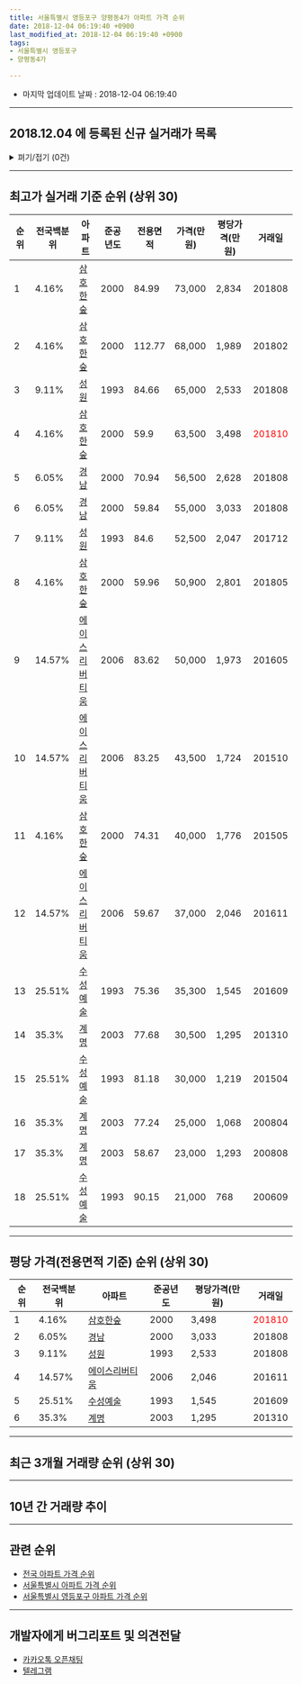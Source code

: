 ```yaml
---
title: 서울특별시 영등포구 양평동4가 아파트 가격 순위
date: 2018-12-04 06:19:40 +0900
last_modified_at: 2018-12-04 06:19:40 +0900
tags:
- 서울특별시 영등포구
- 양평동4가

---
```


* 마지막 업데이트 날짜 : 2018-12-04 06:19:40

---

## 2018.12.04 에 등록된 신규 실거래가 목록

<details>
<summary>펴기/접기 (0건)</summary>
<div markdown="1">

|아파트|전국백분위|준공년도|전용면적|가격(만원)|평당가격(만원)|거래일|
|---|---|---|---|---|---|---|
|없음|||||||


</div>
</details>

---

## 최고가 실거래 기준 순위 (상위 30)


|순위|전국백분위|아파트|준공년도|전용면적|가격(만원)|평당가격(만원)|거래일|
|---|---|---|---|---|---|---|---|
|1|4.16%|[삼호한숲](https://search.naver.com/search.naver?query=%EC%84%9C%EC%9A%B8%ED%8A%B9%EB%B3%84%EC%8B%9C+%EC%98%81%EB%93%B1%ED%8F%AC%EA%B5%AC+%EC%96%91%ED%8F%89%EB%8F%994%EA%B0%80+%EC%82%BC%ED%98%B8%ED%95%9C%EC%88%B2)|2000|84.99|73,000|2,834|201808|
|2|4.16%|[삼호한숲](https://search.naver.com/search.naver?query=%EC%84%9C%EC%9A%B8%ED%8A%B9%EB%B3%84%EC%8B%9C+%EC%98%81%EB%93%B1%ED%8F%AC%EA%B5%AC+%EC%96%91%ED%8F%89%EB%8F%994%EA%B0%80+%EC%82%BC%ED%98%B8%ED%95%9C%EC%88%B2)|2000|112.77|68,000|1,989|201802|
|3|9.11%|[성원](https://search.naver.com/search.naver?query=%EC%84%9C%EC%9A%B8%ED%8A%B9%EB%B3%84%EC%8B%9C+%EC%98%81%EB%93%B1%ED%8F%AC%EA%B5%AC+%EC%96%91%ED%8F%89%EB%8F%994%EA%B0%80+%EC%84%B1%EC%9B%90)|1993|84.66|65,000|2,533|201808|
|4|4.16%|[삼호한숲](https://search.naver.com/search.naver?query=%EC%84%9C%EC%9A%B8%ED%8A%B9%EB%B3%84%EC%8B%9C+%EC%98%81%EB%93%B1%ED%8F%AC%EA%B5%AC+%EC%96%91%ED%8F%89%EB%8F%994%EA%B0%80+%EC%82%BC%ED%98%B8%ED%95%9C%EC%88%B2)|2000|59.9|63,500|3,498|<span style="color:red">201810</span>|
|5|6.05%|[경남](https://search.naver.com/search.naver?query=%EC%84%9C%EC%9A%B8%ED%8A%B9%EB%B3%84%EC%8B%9C+%EC%98%81%EB%93%B1%ED%8F%AC%EA%B5%AC+%EC%96%91%ED%8F%89%EB%8F%994%EA%B0%80+%EA%B2%BD%EB%82%A8)|2000|70.94|56,500|2,628|201808|
|6|6.05%|[경남](https://search.naver.com/search.naver?query=%EC%84%9C%EC%9A%B8%ED%8A%B9%EB%B3%84%EC%8B%9C+%EC%98%81%EB%93%B1%ED%8F%AC%EA%B5%AC+%EC%96%91%ED%8F%89%EB%8F%994%EA%B0%80+%EA%B2%BD%EB%82%A8)|2000|59.84|55,000|3,033|201808|
|7|9.11%|[성원](https://search.naver.com/search.naver?query=%EC%84%9C%EC%9A%B8%ED%8A%B9%EB%B3%84%EC%8B%9C+%EC%98%81%EB%93%B1%ED%8F%AC%EA%B5%AC+%EC%96%91%ED%8F%89%EB%8F%994%EA%B0%80+%EC%84%B1%EC%9B%90)|1993|84.6|52,500|2,047|201712|
|8|4.16%|[삼호한숲](https://search.naver.com/search.naver?query=%EC%84%9C%EC%9A%B8%ED%8A%B9%EB%B3%84%EC%8B%9C+%EC%98%81%EB%93%B1%ED%8F%AC%EA%B5%AC+%EC%96%91%ED%8F%89%EB%8F%994%EA%B0%80+%EC%82%BC%ED%98%B8%ED%95%9C%EC%88%B2)|2000|59.96|50,900|2,801|201805|
|9|14.57%|[에이스리버티움](https://search.naver.com/search.naver?query=%EC%84%9C%EC%9A%B8%ED%8A%B9%EB%B3%84%EC%8B%9C+%EC%98%81%EB%93%B1%ED%8F%AC%EA%B5%AC+%EC%96%91%ED%8F%89%EB%8F%994%EA%B0%80+%EC%97%90%EC%9D%B4%EC%8A%A4%EB%A6%AC%EB%B2%84%ED%8B%B0%EC%9B%80)|2006|83.62|50,000|1,973|201605|
|10|14.57%|[에이스리버티움](https://search.naver.com/search.naver?query=%EC%84%9C%EC%9A%B8%ED%8A%B9%EB%B3%84%EC%8B%9C+%EC%98%81%EB%93%B1%ED%8F%AC%EA%B5%AC+%EC%96%91%ED%8F%89%EB%8F%994%EA%B0%80+%EC%97%90%EC%9D%B4%EC%8A%A4%EB%A6%AC%EB%B2%84%ED%8B%B0%EC%9B%80)|2006|83.25|43,500|1,724|201510|
|11|4.16%|[삼호한숲](https://search.naver.com/search.naver?query=%EC%84%9C%EC%9A%B8%ED%8A%B9%EB%B3%84%EC%8B%9C+%EC%98%81%EB%93%B1%ED%8F%AC%EA%B5%AC+%EC%96%91%ED%8F%89%EB%8F%994%EA%B0%80+%EC%82%BC%ED%98%B8%ED%95%9C%EC%88%B2)|2000|74.31|40,000|1,776|201505|
|12|14.57%|[에이스리버티움](https://search.naver.com/search.naver?query=%EC%84%9C%EC%9A%B8%ED%8A%B9%EB%B3%84%EC%8B%9C+%EC%98%81%EB%93%B1%ED%8F%AC%EA%B5%AC+%EC%96%91%ED%8F%89%EB%8F%994%EA%B0%80+%EC%97%90%EC%9D%B4%EC%8A%A4%EB%A6%AC%EB%B2%84%ED%8B%B0%EC%9B%80)|2006|59.67|37,000|2,046|201611|
|13|25.51%|[수성예술](https://search.naver.com/search.naver?query=%EC%84%9C%EC%9A%B8%ED%8A%B9%EB%B3%84%EC%8B%9C+%EC%98%81%EB%93%B1%ED%8F%AC%EA%B5%AC+%EC%96%91%ED%8F%89%EB%8F%994%EA%B0%80+%EC%88%98%EC%84%B1%EC%98%88%EC%88%A0)|1993|75.36|35,300|1,545|201609|
|14|35.3%|[계명](https://search.naver.com/search.naver?query=%EC%84%9C%EC%9A%B8%ED%8A%B9%EB%B3%84%EC%8B%9C+%EC%98%81%EB%93%B1%ED%8F%AC%EA%B5%AC+%EC%96%91%ED%8F%89%EB%8F%994%EA%B0%80+%EA%B3%84%EB%AA%85)|2003|77.68|30,500|1,295|201310|
|15|25.51%|[수성예술](https://search.naver.com/search.naver?query=%EC%84%9C%EC%9A%B8%ED%8A%B9%EB%B3%84%EC%8B%9C+%EC%98%81%EB%93%B1%ED%8F%AC%EA%B5%AC+%EC%96%91%ED%8F%89%EB%8F%994%EA%B0%80+%EC%88%98%EC%84%B1%EC%98%88%EC%88%A0)|1993|81.18|30,000|1,219|201504|
|16|35.3%|[계명](https://search.naver.com/search.naver?query=%EC%84%9C%EC%9A%B8%ED%8A%B9%EB%B3%84%EC%8B%9C+%EC%98%81%EB%93%B1%ED%8F%AC%EA%B5%AC+%EC%96%91%ED%8F%89%EB%8F%994%EA%B0%80+%EA%B3%84%EB%AA%85)|2003|77.24|25,000|1,068|200804|
|17|35.3%|[계명](https://search.naver.com/search.naver?query=%EC%84%9C%EC%9A%B8%ED%8A%B9%EB%B3%84%EC%8B%9C+%EC%98%81%EB%93%B1%ED%8F%AC%EA%B5%AC+%EC%96%91%ED%8F%89%EB%8F%994%EA%B0%80+%EA%B3%84%EB%AA%85)|2003|58.67|23,000|1,293|200808|
|18|25.51%|[수성예술](https://search.naver.com/search.naver?query=%EC%84%9C%EC%9A%B8%ED%8A%B9%EB%B3%84%EC%8B%9C+%EC%98%81%EB%93%B1%ED%8F%AC%EA%B5%AC+%EC%96%91%ED%8F%89%EB%8F%994%EA%B0%80+%EC%88%98%EC%84%B1%EC%98%88%EC%88%A0)|1993|90.15|21,000|768|200609|


---

## 평당 가격(전용면적 기준) 순위 (상위 30)


|순위|전국백분위|아파트|준공년도|평당가격(만원)|거래일|
|---|---|---|---|---|---|
|1|4.16%|[삼호한숲](https://search.naver.com/search.naver?query=%EC%84%9C%EC%9A%B8%ED%8A%B9%EB%B3%84%EC%8B%9C+%EC%98%81%EB%93%B1%ED%8F%AC%EA%B5%AC+%EC%96%91%ED%8F%89%EB%8F%994%EA%B0%80+%EC%82%BC%ED%98%B8%ED%95%9C%EC%88%B2)|2000|3,498|<span style="color:red">201810</span>|
|2|6.05%|[경남](https://search.naver.com/search.naver?query=%EC%84%9C%EC%9A%B8%ED%8A%B9%EB%B3%84%EC%8B%9C+%EC%98%81%EB%93%B1%ED%8F%AC%EA%B5%AC+%EC%96%91%ED%8F%89%EB%8F%994%EA%B0%80+%EA%B2%BD%EB%82%A8)|2000|3,033|201808|
|3|9.11%|[성원](https://search.naver.com/search.naver?query=%EC%84%9C%EC%9A%B8%ED%8A%B9%EB%B3%84%EC%8B%9C+%EC%98%81%EB%93%B1%ED%8F%AC%EA%B5%AC+%EC%96%91%ED%8F%89%EB%8F%994%EA%B0%80+%EC%84%B1%EC%9B%90)|1993|2,533|201808|
|4|14.57%|[에이스리버티움](https://search.naver.com/search.naver?query=%EC%84%9C%EC%9A%B8%ED%8A%B9%EB%B3%84%EC%8B%9C+%EC%98%81%EB%93%B1%ED%8F%AC%EA%B5%AC+%EC%96%91%ED%8F%89%EB%8F%994%EA%B0%80+%EC%97%90%EC%9D%B4%EC%8A%A4%EB%A6%AC%EB%B2%84%ED%8B%B0%EC%9B%80)|2006|2,046|201611|
|5|25.51%|[수성예술](https://search.naver.com/search.naver?query=%EC%84%9C%EC%9A%B8%ED%8A%B9%EB%B3%84%EC%8B%9C+%EC%98%81%EB%93%B1%ED%8F%AC%EA%B5%AC+%EC%96%91%ED%8F%89%EB%8F%994%EA%B0%80+%EC%88%98%EC%84%B1%EC%98%88%EC%88%A0)|1993|1,545|201609|
|6|35.3%|[계명](https://search.naver.com/search.naver?query=%EC%84%9C%EC%9A%B8%ED%8A%B9%EB%B3%84%EC%8B%9C+%EC%98%81%EB%93%B1%ED%8F%AC%EA%B5%AC+%EC%96%91%ED%8F%89%EB%8F%994%EA%B0%80+%EA%B3%84%EB%AA%85)|2003|1,295|201310|


---

## 최근 3개월 거래량 순위 (상위 30)


<div style="width:100%;">
    <canvas id="deal_count_ranking" height="250"></canvas>
</div>


<script>
new Chart(document.getElementById("deal_count_ranking"), {
    type: 'horizontalBar',
    data: {
        labels: ['삼호한숲'],
        datasets: [{
            label: '실거래 수',
            data: [1],
            borderColor: "rgba(255, 0, 128, 1)",
            backgroundColor: "rgba(255, 0, 128, 0.5)",
            fill: false,
        }]
    },
    options: {
        responsive: true,
        title: {
            display: true,
            text: '최근 3개월 거래량 순위'
        },
        tooltips: {
            mode: 'index',
            intersect: false,
            callbacks: {
                title: function(tooltipItems, data) {
                    return "실거래 수:";
                },
                label: function(tooltipItem, data) {
                    return data.labels[tooltipItem.index] + ": " + tooltipItem.xLabel;
                }
            }
        },
        hover: {
            mode: 'nearest',
            intersect: true
        },
        scales: {
            xAxes: [{
                display: true,
                scaleLabel: {
                    display: true,
                    labelString: '실거래 수'
                },
                ticks: {
                    suggestedMin: 0,
                }
            }],
            yAxes: [{
                display: true,
                ticks: {
                    autoSkip: false,
                    callback: function(value, index, values) {
                        if (value.length > 15)
                            return value.substr(0, 13) + "...";
                        else
                            return value;
                    }
                },
                scaleLabel: {
                    display: false,
                }
            }]
        }
    }
});

</script>


---

## 10년 간 거래량 추이


<div style="width:100%;">
    <canvas id="deal_progress" height="250"></canvas>
</div>

<script>
new Chart(document.getElementById("deal_progress"), {
    type: 'line',
    data: {
        labels: ['200812','200901','200902','200903','200904','200905','200906','200907','200908','200909','200910','200911','200912','201001','201002','201003','201004','201005','201006','201007','201008','201009','201010','201011','201012','201101','201102','201103','201104','201105','201106','201107','201108','201109','201110','201111','201112','201201','201202','201203','201204','201205','201206','201207','201208','201209','201210','201211','201212','201301','201302','201303','201304','201305','201306','201307','201308','201309','201310','201311','201312','201401','201402','201403','201404','201405','201406','201407','201408','201409','201410','201411','201412','201501','201502','201503','201504','201505','201506','201507','201508','201509','201510','201511','201512','201601','201602','201603','201604','201605','201606','201607','201608','201609','201610','201611','201612','201701','201702','201703','201704','201705','201706','201707','201708','201709','201710','201711','201712','201801','201802','201803','201804','201805','201806','201807','201808','201809','201810','201811','201812'],
        datasets: [{
            label: '실거래 수',
            pointRadius: 1,
            data: [1, 0, 1, 4, 2, 5, 6, 11, 11, 4, 2, 0, 3, 5, 3, 1, 2, 1, 2, 2, 2, 2, 3, 2, 2, 6, 3, 5, 1, 2, 2, 1, 2, 3, 2, 0, 3, 2, 1, 2, 1, 1, 5, 1, 0, 2, 2, 2, 5, 2, 0, 4, 5, 4, 4, 0, 1, 5, 3, 3, 3, 7, 6, 5, 2, 6, 4, 2, 5, 7, 5, 3, 1, 9, 7, 16, 4, 7, 12, 2, 9, 10, 11, 6, 2, 1, 1, 4, 8, 6, 8, 10, 10, 11, 7, 6, 4, 2, 3, 4, 7, 6, 7, 4, 0, 2, 4, 2, 3, 7, 5, 4, 4, 2, 1, 2, 8, 0, 1, 0, 0],
            borderColor: "rgba(255, 201, 14, 1)",
            backgroundColor: "rgba(255, 201, 14, 0.5)",
            fill: true,
        }]
    },
    options: {
        responsive: true,
        title: {
            display: true,
            text: '10년간 거래량 추이'
        },
        tooltips: {
            mode: 'index',
            intersect: false,
        },
        hover: {
            mode: 'nearest',
            intersect: true
        },
        scales: {
            xAxes: [{
                display: true,
                scaleLabel: {
                    display: true,
                    labelString: '년/월'
                }
            }],
            yAxes: [{
                display: true,
                ticks: {
                    suggestedMin: 0,
                },
                scaleLabel: {
                    display: true,
                    labelString: '실거래 수'
                }
            }]
        }
    }
});

</script>


---

## 관련 순위

- [전국 아파트 가격 순위](https://inasie.github.io/apt-ranking/전국)
- [서울특별시 아파트 가격 순위](https://inasie.github.io/apt-ranking/서울특별시)
- [서울특별시 영등포구 아파트 가격 순위](https://inasie.github.io/apt-ranking/서울특별시-영등포구)


---

## 개발자에게 버그리포트 및 의견전달

- [카카오톡 오픈채팅](https://open.kakao.com/o/gLJUAP4)
- [텔레그램](https://t.me/inasie)

